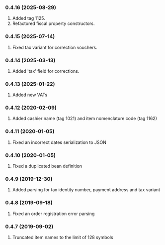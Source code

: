 ### 0.4.16 (2025-08-29)

1. Added tag 1125.
2. Refactored fiscal property constructors.

### 0.4.15 (2025-07-14)

1. Fixed tax variant for correction vouchers.

### 0.4.14 (2025-03-13)

1. Added 'tax' field for corrections.

### 0.4.13 (2025-01-22)

1. Added new VATs

### 0.4.12 (2020-02-09)

1. Added cashier name (tag 1021) and item nomenclature code (tag 1162)

### 0.4.11 (2020-01-05)

1. Fixed an incorrect dates serialization to JSON

### 0.4.10 (2020-01-05)

1. Fixed a duplicated bean definition

### 0.4.9 (2019-12-30)

1. Added parsing for tax identity number, payment address and tax variant

### 0.4.8 (2019-09-18)

1. Fixed an order registration error parsing

### 0.4.7 (2019-09-02)

1. Truncated item names to the limit of 128 symbols